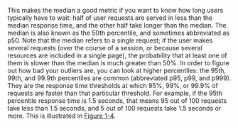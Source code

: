 This makes the median a good metric if you want to know how long users typically have to wait: half
of user requests are served in less than the median response time, and the other half take longer
than the median. The median is also known as the 50th percentile, and sometimes abbreviated as p50.
Note that the median refers to a single request; if the user makes several requests
(over the course of a session, or because several resources are included in a single page), the
probability that at least one of them is slower than the median is much greater than 50%. In order to figure out how bad your outliers are, you can look at higher percentiles: the 95th,
99th, and 99.9th percentiles are common (abbreviated p95, p99, and p999). They are the
response time thresholds at which 95%, 99%, or 99.9% of requests are faster than that particular
threshold. For example, if the 95th percentile response time is 1.5 seconds, that means 95 out of
100 requests take less than 1.5 seconds, and 5 out of 100 requests take 1.5 seconds or more. This is
illustrated in [Figure 1-4](#fig_lognormal).